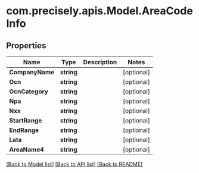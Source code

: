 
# com.precisely.apis.Model.AreaCodeInfo

## Properties

Name | Type | Description | Notes
------------ | ------------- | ------------- | -------------
**CompanyName** | **string** |  | [optional] 
**Ocn** | **string** |  | [optional] 
**OcnCategory** | **string** |  | [optional] 
**Npa** | **string** |  | [optional] 
**Nxx** | **string** |  | [optional] 
**StartRange** | **string** |  | [optional] 
**EndRange** | **string** |  | [optional] 
**Lata** | **string** |  | [optional] 
**AreaName4** | **string** |  | [optional] 

[[Back to Model list]](../README.md#documentation-for-models)
[[Back to API list]](../README.md#documentation-for-api-endpoints)
[[Back to README]](../README.md)

